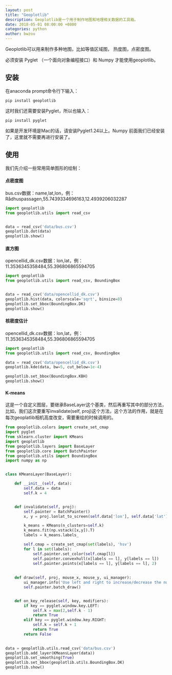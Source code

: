 ```yaml
---
layout: post
title: "Geoplotlib"
description: Geoplotlib是一个用于制作地图和地理相关数据的工具箱。
date: 2018-05-01 08:00:00 +0800
categories: python
author: bwzou
---
```

Geoplotlib可以用来制作多种地图，比如等值区域图， 热度图，点密度图。

必须安装 Pyglet （一个面向对象编程接口）和 Numpy 才能使用geoplotlib。 

## 安装
在anaconda prompt命令行下输入：
```
pip install geoplotlib
```
这时我们还需要安装Pyglet，所以也输入：
```
pip install pyglet
```
如果是开发环境是Mac的话，请安装Pyglet1.24以上。Numpy 前面我们已经安装了，这里就不需要再进行安装了。

## 使用
我们先介绍一些常用简单图形的绘制：

#### 点密度图
bus.csv数据：name,lat,lon，例：Rådhuspassagen,55.7439334696163,12.4939206032287
```python
import geoplotlib
from geoplotlib.utils import read_csv


data = read_csv('data/bus.csv')
geoplotlib.dot(data)
geoplotlib.show()
```
#### 直方图
opencellid_dk.csv数据：lon,lat，例：11.3536345358484,55.396806865594705
```python
import geoplotlib
from geoplotlib.utils import read_csv, BoundingBox


data = read_csv('data/opencellid_dk.csv')
geoplotlib.hist(data, colorscale='sqrt', binsize=8)
geoplotlib.set_bbox(BoundingBox.DK)
geoplotlib.show()
```
#### 核密度估计
opencellid_dk.csv数据：lon,lat，例：11.3536345358484,55.396806865594705
```python
import geoplotlib
from geoplotlib.utils import read_csv, BoundingBox

data = read_csv('data/opencellid_dk.csv')
geoplotlib.kde(data, bw=5, cut_below=1e-4)

geoplotlib.set_bbox(BoundingBox.KBH)
geoplotlib.show()
```
#### K-means
这是一个自定义图层，要继承BaseLayer这个基类，然后再重写其中的部分方法，比如，我们这次要重写invalidate(self, proj)这个方法，这个方法的作用，就是在每次geoplatlib相机高度改变，需要重绘的时候调用的。
```python
from geoplotlib.colors import create_set_cmap
import pyglet
from sklearn.cluster import KMeans
import geoplotlib
from geoplotlib.layers import BaseLayer
from geoplotlib.core import BatchPainter
from geoplotlib.utils import BoundingBox
import numpy as np


class KMeansLayer(BaseLayer):

    def __init__(self, data):
        self.data = data
        self.k = 4


    def invalidate(self, proj):
        self.painter = BatchPainter()
        x, y = proj.lonlat_to_screen(self.data['lon'], self.data['lat'])

        k_means = KMeans(n_clusters=self.k)
        k_means.fit(np.vstack([x,y]).T)
        labels = k_means.labels_

        self.cmap = create_set_cmap(set(labels), 'hsv')
        for l in set(labels):
            self.painter.set_color(self.cmap[l])
            self.painter.convexhull(x[labels == l], y[labels == l])
            self.painter.points(x[labels == l], y[labels == l], 2)
    
            
    def draw(self, proj, mouse_x, mouse_y, ui_manager):
        ui_manager.info('Use left and right to increase/decrease the number of clusters. k = %d' % self.k)
        self.painter.batch_draw()


    def on_key_release(self, key, modifiers):
        if key == pyglet.window.key.LEFT:
            self.k = max(2,self.k - 1)
            return True
        elif key == pyglet.window.key.RIGHT:
            self.k = self.k + 1
            return True
        return False
  

data = geoplotlib.utils.read_csv('data/bus.csv')
geoplotlib.add_layer(KMeansLayer(data))
geoplotlib.set_smoothing(True)
geoplotlib.set_bbox(geoplotlib.utils.BoundingBox.DK)
geoplotlib.show()
```

